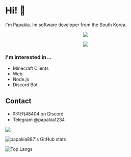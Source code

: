 # Hi! 👋
I'm Papakia. Im software developer from the South Korea.

<p align = "center"><img src = "https://github-widgetbox.vercel.app/api/profile?username=papakia887&data=followers,repositories,stars,commits"></p>
<p align = "center"><img src = "https://github-widgetbox.vercel.app/api/skills?names=java,python,html,css,javascript,cpp,csharp,go,json,bash,lua&includeNames=true"></p>


### I'm interested in...
- Minecraft Clients
- Web
- Node.js
- Discord Bot

## Contact
- 파파키#8404 on Discord
- Telegram @papakia1234



![](https://komarev.com/ghpvc/?username=papakia887&style=for-the-badge)


![papakia887's GitHub stats](https://github-readme-stats.vercel.app/api?username=papakia887&show_icons=true&theme=dark)


![Top Langs](https://github-readme-stats.vercel.app/api/top-langs/?username=papakia887&theme=dark&layout=compact)

